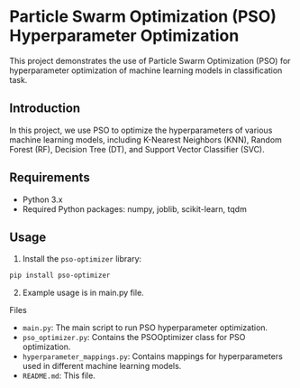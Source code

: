 # Particle Swarm Optimization (PSO) Hyperparameter Optimization

This project demonstrates the use of Particle Swarm Optimization (PSO) for hyperparameter optimization of machine learning models in classification task.

## Introduction

In this project, we use PSO to optimize the hyperparameters of various machine learning models, including K-Nearest Neighbors (KNN), Random Forest (RF), Decision Tree (DT), and Support Vector Classifier (SVC).

## Requirements

- Python 3.x
- Required Python packages: numpy, joblib, scikit-learn, tqdm

## Usage

1. Install the `pso-optimizer` library:

```bash
pip install pso-optimizer
```
2. Example usage is in main.py file.

Files
* `main.py`: The main script to run PSO hyperparameter optimization.
* `pso_optimizer.py`: Contains the PSOOptimizer class for PSO optimization.
* `hyperparameter_mappings.py`: Contains mappings for hyperparameters used in different machine learning models.
* `README.md`: This file.